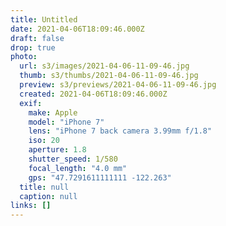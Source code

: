 ```yaml
---
title: Untitled
date: 2021-04-06T18:09:46.000Z
draft: false
drop: true
photo:
  url: s3/images/2021-04-06-11-09-46.jpg
  thumb: s3/thumbs/2021-04-06-11-09-46.jpg
  preview: s3/previews/2021-04-06-11-09-46.jpg
  created: 2021-04-06T18:09:46.000Z
  exif:
    make: Apple
    model: "iPhone 7"
    lens: "iPhone 7 back camera 3.99mm f/1.8"
    iso: 20
    aperture: 1.8
    shutter_speed: 1/580
    focal_length: "4.0 mm"
    gps: "47.7291611111111 -122.263"
  title: null
  caption: null
links: []
---
```

